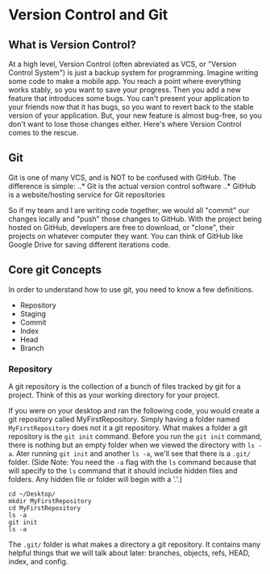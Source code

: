 # Version Control and Git
## What is Version Control?
At a high level, Version Control (often abreviated as VCS, or "Version Control System") is just a backup system for programming. Imagine writing some code to make a mobile app. You reach a point where everything works stably, so you want to save your progress. Then you add a new feature that introduces some bugs. You can't present your application to your friends now that it has bugs, so you want to revert back to the stable version of your application. But, your new feature is almost bug-free, so you don't want to lose those changes either. Here's where Version Control comes to the rescue. 

## Git
Git is one of many VCS, and is NOT to be confused with GitHub. The difference is simple: 
..* Git is the actual version control software
..* GitHub is a website/hosting service for Git repositories

So if my team and I are writing code together, we would all "commit" our changes locally and "push" those changes to GitHub. With the project being hosted on GitHub, developers are free to download, or "clone", their projects on whatever computer they want. You can think of GitHub like Google Drive for saving different iterations code. 

## Core git Concepts
In order to understand how to use git, you need to know a few definitions.

* Repository
* Staging
* Commit
* Index
* Head
* Branch

### Repository
A git repository is the collection of a bunch of files tracked by git for a project. Think of this as your working directory for your project.

If you were on your desktop and ran the following code, you would create a git repository called MyFirstRepository. Simply having a folder named `MyFirstRepository` does not it a git repository. What makes a folder a git repository is the `git init` command. Before you run the `git init` command, there is nothing but an empty folder when we viewed the directory with `ls -a`. Ater running `git init` and another `ls -a`, we'll see that there is a `.git/` folder. (Side Note: You need the `-a` flag with the `ls` command because that will specify to the `ls` command that it should include  hidden files and folders. Any hidden file or folder will begin with a '.'.)
```
cd ~/Desktop/
mkdir MyFirstRepository
cd MyFirstRepository
ls -a
git init
ls -a
```

The `.git/` folder is what makes a directory a git repository. It contains many helpful things that we will talk about later: branches, objects, refs, HEAD, index, and config.


